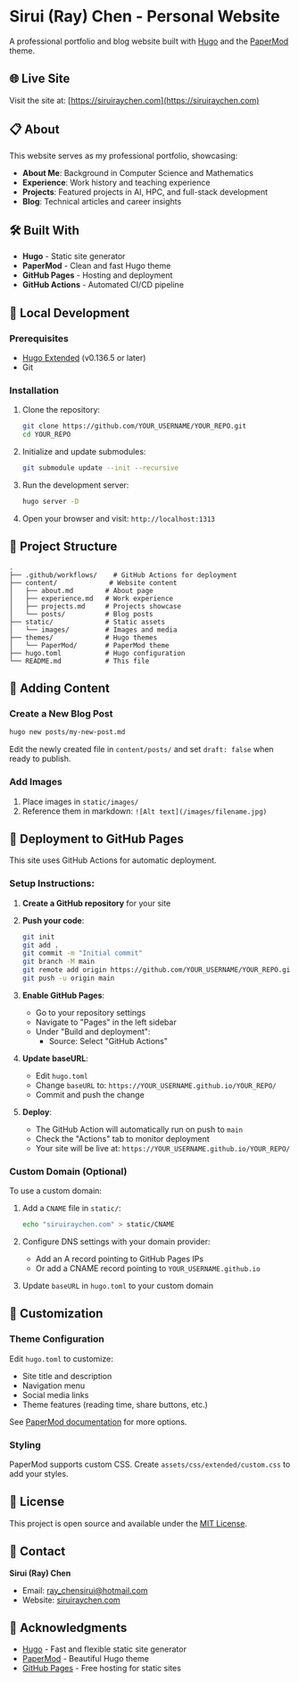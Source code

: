 # Sirui (Ray) Chen - Personal Website

A professional portfolio and blog website built with [Hugo](https://gohugo.io/) and the [PaperMod](https://github.com/adityatelange/hugo-PaperMod) theme.

## 🌐 Live Site

Visit the site at: [https://siruiraychen.com](https://siruiraychen.com)

## 📋 About

This website serves as my professional portfolio, showcasing:
- **About Me**: Background in Computer Science and Mathematics
- **Experience**: Work history and teaching experience
- **Projects**: Featured projects in AI, HPC, and full-stack development
- **Blog**: Technical articles and career insights

## 🛠️ Built With

- **Hugo** - Static site generator
- **PaperMod** - Clean and fast Hugo theme
- **GitHub Pages** - Hosting and deployment
- **GitHub Actions** - Automated CI/CD pipeline

## 🚀 Local Development

### Prerequisites

- [Hugo Extended](https://gohugo.io/installation/) (v0.136.5 or later)
- Git

### Installation

1. Clone the repository:
   ```bash
   git clone https://github.com/YOUR_USERNAME/YOUR_REPO.git
   cd YOUR_REPO
   ```

2. Initialize and update submodules:
   ```bash
   git submodule update --init --recursive
   ```

3. Run the development server:
   ```bash
   hugo server -D
   ```

4. Open your browser and visit: `http://localhost:1313`

## 📁 Project Structure

```
.
├── .github/workflows/    # GitHub Actions for deployment
├── content/             # Website content
│   ├── about.md        # About page
│   ├── experience.md   # Work experience
│   ├── projects.md     # Projects showcase
│   └── posts/          # Blog posts
├── static/             # Static assets
│   └── images/         # Images and media
├── themes/             # Hugo themes
│   └── PaperMod/       # PaperMod theme
├── hugo.toml           # Hugo configuration
└── README.md           # This file
```

## 📝 Adding Content

### Create a New Blog Post

```bash
hugo new posts/my-new-post.md
```

Edit the newly created file in `content/posts/` and set `draft: false` when ready to publish.

### Add Images

1. Place images in `static/images/`
2. Reference them in markdown: `![Alt text](/images/filename.jpg)`

## 🚀 Deployment to GitHub Pages

This site uses GitHub Actions for automatic deployment.

### Setup Instructions:

1. **Create a GitHub repository** for your site

2. **Push your code**:
   ```bash
   git init
   git add .
   git commit -m "Initial commit"
   git branch -M main
   git remote add origin https://github.com/YOUR_USERNAME/YOUR_REPO.git
   git push -u origin main
   ```

3. **Enable GitHub Pages**:
   - Go to your repository settings
   - Navigate to "Pages" in the left sidebar
   - Under "Build and deployment":
     - Source: Select "GitHub Actions"

4. **Update baseURL**:
   - Edit `hugo.toml`
   - Change `baseURL` to: `https://YOUR_USERNAME.github.io/YOUR_REPO/`
   - Commit and push the change

5. **Deploy**:
   - The GitHub Action will automatically run on push to `main`
   - Check the "Actions" tab to monitor deployment
   - Your site will be live at: `https://YOUR_USERNAME.github.io/YOUR_REPO/`

### Custom Domain (Optional)

To use a custom domain:

1. Add a `CNAME` file in `static/`:
   ```bash
   echo "siruiraychen.com" > static/CNAME
   ```

2. Configure DNS settings with your domain provider:
   - Add an A record pointing to GitHub Pages IPs
   - Or add a CNAME record pointing to `YOUR_USERNAME.github.io`

3. Update `baseURL` in `hugo.toml` to your custom domain

## 🎨 Customization

### Theme Configuration

Edit `hugo.toml` to customize:
- Site title and description
- Navigation menu
- Social media links
- Theme features (reading time, share buttons, etc.)

See [PaperMod documentation](https://github.com/adityatelange/hugo-PaperMod/wiki) for more options.

### Styling

PaperMod supports custom CSS. Create `assets/css/extended/custom.css` to add your styles.

## 📄 License

This project is open source and available under the [MIT License](LICENSE).

## 📧 Contact

**Sirui (Ray) Chen**
- Email: ray_chensirui@hotmail.com
- Website: [siruiraychen.com](https://siruiraychen.com)

## 🙏 Acknowledgments

- [Hugo](https://gohugo.io/) - Fast and flexible static site generator
- [PaperMod](https://github.com/adityatelange/hugo-PaperMod) - Beautiful Hugo theme
- [GitHub Pages](https://pages.github.com/) - Free hosting for static sites

